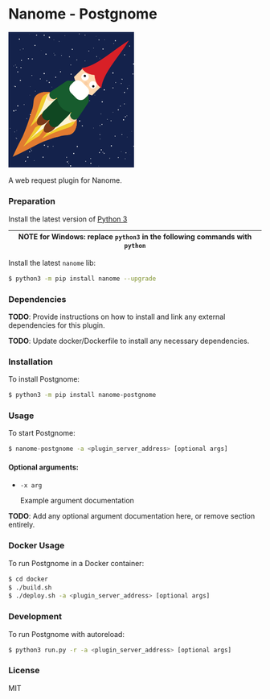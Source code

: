 # Nanome - Postgnome 

<img src="images/postgnome.png" width="250">

A web request plugin for Nanome.

### Preparation

Install the latest version of [Python 3](https://www.python.org/downloads/)

| NOTE for Windows: replace `python3` in the following commands with `python` |
| --------------------------------------------------------------------------- |


Install the latest `nanome` lib:

```sh
$ python3 -m pip install nanome --upgrade
```

### Dependencies

**TODO**: Provide instructions on how to install and link any external dependencies for this plugin.

**TODO**: Update docker/Dockerfile to install any necessary dependencies.

### Installation

To install Postgnome:

```sh
$ python3 -m pip install nanome-postgnome
```

### Usage

To start Postgnome:

```sh
$ nanome-postgnome -a <plugin_server_address> [optional args]
```

#### Optional arguments:

- `-x arg`

  Example argument documentation

**TODO**: Add any optional argument documentation here, or remove section entirely.

### Docker Usage

To run Postgnome in a Docker container:

```sh
$ cd docker
$ ./build.sh
$ ./deploy.sh -a <plugin_server_address> [optional args]
```

### Development

To run Postgnome with autoreload:

```sh
$ python3 run.py -r -a <plugin_server_address> [optional args]
```

### License

MIT
